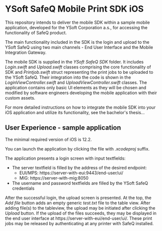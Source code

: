 # YSoft SafeQ Mobile Print SDK iOS
This repository intends to deliver the mobile SDK within a sample mobile application, developed for the YSoft Corporation a.s., for accessing the functionality of SafeQ product.

The main functionality included in the SDK is the login and upload to the YSoft SafeQ using two main channels - End User Interface and the Mobile Integration Gateway.

The mobile SDK is supplied in the *YSoft SafeQ SDK* folder. It includes *Login.swift* and *Upload.swift* classes comprising the core functionality of SDK and *Printjob.swift* struct representing the print jobs to be uploaded to the YSoft SafeQ. Their integration into the code is shown in the *LoginViewController.swift* and *UploadViewController.swift* classes. The application contains only basic UI elements as they will be chosen and modified by software engineers developing the mobile application with their custom assets. 

For more detailed instructions on how to integrate the mobile SDK into your iOS application and utilize its functionality, see the bachelor's thesis... 

## User Experience - sample application
The minimal required version of iOS is 12.2.

You can launch the application by clicking the file with *.xcodeproj* suffix. 

The application presents a login screen with input textfields:
 * The server textfield is filled by the address of the desired endpoint:
    * EUI/MPS: https://server-with-eui:9443/end-user/ui/
    * MIG: https://server-with-mig:8050
 * The username and password textfields are filled by the YSoft SafeQ credentials
 
After the successful login, the upload screen is presented. At the top, the *Add file* button adds an empty generic *test.txt* file to the table view. After adding file(s) to the tableview, the upload may be initiated after clicking the *Upload* button. If the upload of the files succeeds, they may be displayed in the end user interface at https://server-with-eui/end-user/ui/. These print jobs may be released by authenticating at any printer with SafeQ installed.







